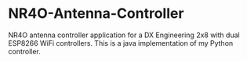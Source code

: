 # NR4O-Antenna-Controller
NR4O antenna controller application for a DX Engineering 2x8 with dual ESP8266 WiFi controllers.  This is a java implementation of my Python controller.
